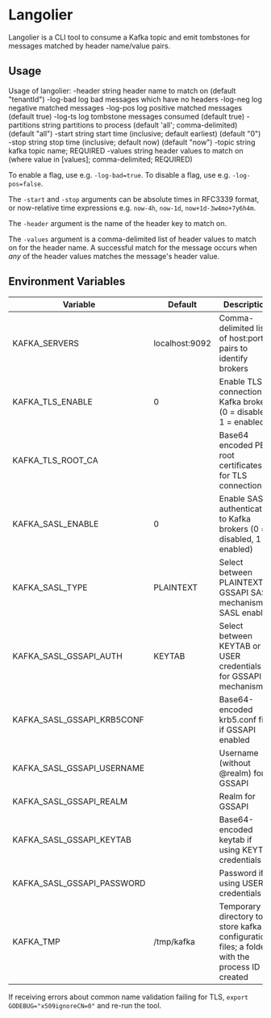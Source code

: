 # Langolier
Langolier is a CLI tool to consume a Kafka topic and emit tombstones for messages matched by header name/value pairs.

## Usage
Usage of langolier:
  -header string
    	header name to match on (default "tenantId")
  -log-bad
    	log bad messages which have no headers
  -log-neg
    	log negative matched messages
  -log-pos
    	log positive matched messages (default true)
  -log-ts
    	log tombstone messages consumed (default true)
  -partitions string
    	partitions to process (default 'all'; comma-delimited) (default "all")
  -start string
    	start time (inclusive; default earliest) (default "0")
  -stop string
    	stop time (inclusive; default now) (default "now")
  -topic string
    	kafka topic name; REQUIRED
  -values string
    	header values to match on (where value in [values]; comma-delimited; REQUIRED)

To enable a flag, use e.g. `-log-bad=true`.
To disable a flag, use e.g. `-log-pos=false`.

The `-start` and `-stop` arguments can be absolute times in RFC3339 format, or now-relative time expressions
e.g. `now-4h`, `now-1d`, `now+1d-3w4mo+7y6h4m`.

The `-header` argument is the name of the header key to match on.

The `-values` argument is a comma-delimited list of header values to match on for the header name.
A successful match for the message occurs when _any_ of the header values matches the message's header value.

## Environment Variables

| Variable | Default | Description |
| --------- | -- | -- |
| KAFKA_SERVERS | localhost:9092 | Comma-delimited list of host:port pairs to identify brokers |
| KAFKA_TLS_ENABLE | 0 | Enable TLS connection to Kafka brokers (0 = disabled, 1 = enabled) |
| KAFKA_TLS_ROOT_CA | | Base64 encoded PEM root certificates for TLS connection |
| KAFKA_SASL_ENABLE | 0 | Enable SASL authentication to Kafka brokers (0 = disabled, 1 = enabled) |
| KAFKA_SASL_TYPE | PLAINTEXT | Select between PLAINTEXT or GSSAPI SASL mechanism if SASL enabled |
| KAFKA_SASL_GSSAPI_AUTH | KEYTAB | Select between KEYTAB or USER credentials for GSSAPI mechanism |
| KAFKA_SASL_GSSAPI_KRB5CONF | | Base64-encoded krb5.conf file if GSSAPI enabled |
| KAFKA_SASL_GSSAPI_USERNAME | | Username (without @realm) for GSSAPI |
| KAFKA_SASL_GSSAPI_REALM | | Realm for GSSAPI |
| KAFKA_SASL_GSSAPI_KEYTAB | | Base64-encoded keytab if using KEYTAB credentials |
| KAFKA_SASL_GSSAPI_PASSWORD | | Password if using USER credentials |
| KAFKA_TMP | /tmp/kafka | Temporary directory to store kafka configuration files; a folder with the process ID is created |

If receiving errors about common name validation failing for TLS, `export GODEBUG="x509ignoreCN=0"` and re-run the tool.
